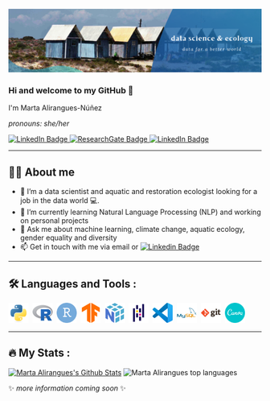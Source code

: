 ![cover photo](https://github.com/Tallaringues/Tallaringues/blob/main/extras/Banner_Portugal.png)

### Hi and welcome to my GitHub 👋

I'm Marta Alirangues-Núñez

_pronouns: she/her_

<div id="badges">
  <a href="https://www.linkedin.com/in/martaalirangues/">
    <img src="https://img.shields.io/badge/LinkedIn-blue?style=for-the-badge&logo=linkedin&logoColor=white" alt="LinkedIn Badge"/>
  </a>
  <a href="https://www.researchgate.net/profile/Marta-Alirangues">
    <img src="https://img.shields.io/badge/researchgate-white?style=for-the-badge&logo=researchgate&logoColor=%2300CCBB" alt="ResearchGate Badge"/>
  </a>
  <a href="https://www.linkedin.com/in/martaalirangues/">
    <img src="https://img.shields.io/badge/LinkedIn-blue?style=for-the-badge&logo=linkedin&logoColor=white" alt="LinkedIn Badge"/>
  </a>
</div>

---

## :woman_technologist: About me
- 🔭 I’m a data scientist and aquatic and restoration ecologist looking for a job in the data world 💻.
- 🌱 I’m currently learning Natural Language Processing (NLP) and working on personal projects
- 💬 Ask me about machine learning, climate change, aquatic ecology, gender equality and diversity 
- 📫 Get in touch with me via email or [![Linkedin Badge](https://img.shields.io/badge/-LinkedIn-blue?style=flat&logo=Linkedin&logoColor=white)](https://www.linkedin.com/in/martaalirangues/)

---

## :hammer_and_wrench: Languages and Tools :

<div>
  <img src="https://github.com/devicons/devicon/blob/master/icons/python/python-original.svg" title="Python" alt="Python" width="40" height="40"/>&nbsp;
  <img src="https://github.com/devicons/devicon/blob/master/icons/r/r-original.svg" title="R" alt="R" width="40" height="40"/>&nbsp;
  <img src="https://github.com/devicons/devicon/blob/master/icons/rstudio/rstudio-original.svg" title="RStudio" alt="RStudio" width="40" height="40"/>&nbsp;
  <img src="https://github.com/devicons/devicon/blob/master/icons/tensorflow/tensorflow-original.svg" title="Tensorflow" alt="Tensorflow" width="40" height="40"/>&nbsp;
  <img src="https://github.com/devicons/devicon/blob/master/icons/numpy/numpy-original.svg" title="NumPy" alt="NumPy" width="40" height="40"/>&nbsp;
  <img src="https://github.com/devicons/devicon/blob/master/icons/pandas/pandas-original.svg" title="Pandas" alt="Pandas " width="40" height="40"/>&nbsp;
  <img src="https://github.com/devicons/devicon/blob/master/icons/vscode/vscode-original.svg"  title="VSCode" alt="Visual Studio Code" width="40" height="40"/>&nbsp;
  <img src="https://github.com/devicons/devicon/blob/master/icons/mysql/mysql-original-wordmark.svg" title="MySQL"  alt="MySQL" width="40" height="40"/>&nbsp;
  <img src="https://github.com/devicons/devicon/blob/master/icons/git/git-original-wordmark.svg" title="Git" **alt="Git" width="40" height="40"/>&nbsp;
  <img src="https://github.com/devicons/devicon/blob/master/icons/canva/canva-original.svg" title="Canva" **alt="Canva" width="40" height="40"/>
</div>


---

## :fire: My Stats :

<p>
   <a href="https://github.com/tallaringues/github-readme-stats">
   <img alt="Marta Alirangues's Github Stats" src="http://github-readme-streak-stats.herokuapp.com?user=Tallaringues&theme=gruvbox" height="180px"/></a>
   <img src="https://github-readme-stats.vercel.app/api/top-langs/?username=Tallaringues&show_icons=true&theme=gruvbox" alt="Marta Alirangues top languages" height="180px"/>
<br/>
</p>

<!--

- 
- 👯 I’m looking to collaborate on ...
- 🤔 I’m looking for help with ...
- 💬 Ask me about ...
- 📫 How to reach me: ...
- 😄 Pronouns: ...
- ⚡ Fun fact: ...

[![GitHub Streak](http://github-readme-streak-stats.herokuapp.com?user=Tallaringues&theme=gruvbox)](https://git.io/streak-stats)

[![Top Langs](https://github-readme-stats.vercel.app/api/top-langs/?username=Tallaringues&layout=compact&theme=gruvbox)](https://github.com/anuraghazra/github-readme-stats)

-->

✨ _more information coming soon_ ✨
